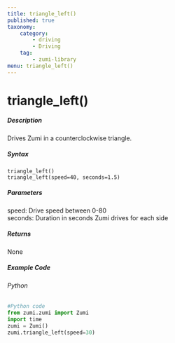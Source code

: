 ```yaml
---
title: triangle_left()
published: true
taxonomy:
    category:
        - driving
        - Driving
    tag:
        - zumi-library
menu: triangle_left()
---
```


# triangle_left()

##### Description
Drives Zumi in a counterclockwise triangle.

##### Syntax
```triangle_left()```<br />
```triangle_left(speed=40, seconds=1.5)```<br />

##### Parameters
speed: Drive speed between 0-80<br />
seconds: Duration in seconds Zumi drives for each side<br />

##### Returns
None

##### Example Code
###### Python
```python
#Python code
from zumi.zumi import Zumi
import time
zumi = Zumi()
zumi.triangle_left(speed=30)
```